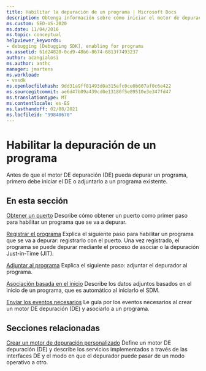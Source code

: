 ```yaml
---
title: Habilitar la depuración de un programa | Microsoft Docs
description: Obtenga información sobre cómo iniciar el motor de depuración o adjuntar el motor de depuración a un programa existente para depurar un programa.
ms.custom: SEO-VS-2020
ms.date: 11/04/2016
ms.topic: conceptual
helpviewer_keywords:
- debugging [Debugging SDK], enabling for programs
ms.assetid: 61d24820-0cd9-48b6-8674-6813f7493237
author: acangialosi
ms.author: anthc
manager: jmartens
ms.workload:
- vssdk
ms.openlocfilehash: 9dd31a9ff81493d0a315efc0ce0b607af0c6e422
ms.sourcegitcommit: ae6d47b09a439cd0e13180f5e89510e3e347fd47
ms.translationtype: MT
ms.contentlocale: es-ES
ms.lasthandoff: 02/08/2021
ms.locfileid: "99840670"
---
```

# <a name="enable-a-program-to-be-debugged"></a>Habilitar la depuración de un programa
Antes de que el motor DE depuración (DE) pueda depurar un programa, primero debe iniciar el DE o adjuntarlo a un programa existente.

## <a name="in-this-section"></a>En esta sección
 [Obtener un puerto](../../extensibility/debugger/getting-a-port.md) Describe cómo obtener un puerto como primer paso para habilitar un programa que se va a depurar.

 [Registrar el programa](../../extensibility/debugger/registering-the-program.md) Explica el siguiente paso para habilitar un programa que se va a depurar: registrarlo con el puerto. Una vez registrado, el programa se puede depurar mediante el proceso de asociar o la depuración Just-in-Time (JIT).

 [Adjuntar al programa](../../extensibility/debugger/attaching-to-the-program.md) Explica el siguiente paso: adjuntar el depurador al programa.

 [Asociación basada en el inicio](../../extensibility/debugger/launch-based-attachment.md) Describe los datos adjuntos basados en el inicio de un programa, que es automático al iniciarlo el SDM.

 [Enviar los eventos necesarios](../../extensibility/debugger/sending-the-required-events.md) Le guía por los eventos necesarios al crear un motor DE depuración (DE) y asociarlo a un programa.

## <a name="related-sections"></a>Secciones relacionadas
 [Crear un motor de depuración personalizado](../../extensibility/debugger/creating-a-custom-debug-engine.md) Define un motor DE depuración (DE) y describe los servicios implementados a través de las interfaces DE y el modo en que el depurador puede pasar de un modo operativo a otro.
